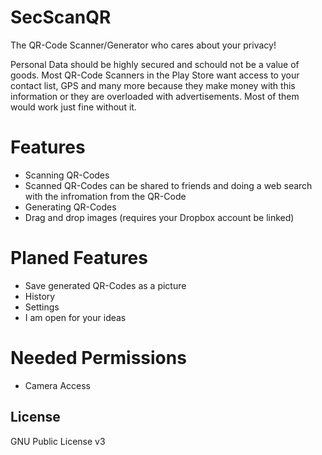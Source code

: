 # SecScanQR
The QR-Code Scanner/Generator who cares about your privacy!

Personal Data should be highly secured and schould not be a value of goods. Most QR-Code Scanners in the Play Store want access to your contact list, GPS and many more because they make money with this information or they are overloaded with advertisements. Most of them would work just fine without it.  

# Features

  - Scanning QR-Codes
  - Scanned QR-Codes can be shared to friends and doing a web search with the infromation from the QR-Code
  - Generating QR-Codes
  - Drag and drop images (requires your Dropbox account be linked)

# Planed Features
  - Save generated QR-Codes as a picture
  - History
  - Settings
  - I am open for your ideas

# Needed Permissions
  - Camera Access

License
----

GNU Public License v3
